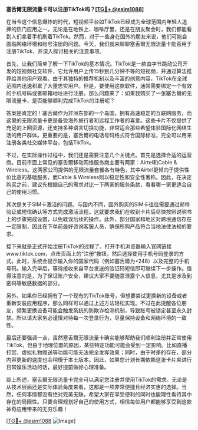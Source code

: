 **塞舌爾无限流量卡可以注册TikTok吗？[[TG💪+ @esim1088](https://t.me/s/esim1088)]**

在当今这个信息爆炸的时代，短视频平台如TikTok已经成为全球范围内年轻人追捧的热门应用之一。无论是在地铁上、咖啡厅里，还是在朋友聚会时，我们都能看到人们拿着手机刷着TikTok。然而，对于一些身在国外的朋友来说，他们可能会面临网络环境和账号注册的问题。今天，我们就来聊聊塞舌爾无限流量卡能否用于注册TikTok，并深入探讨相关的注意事项。

首先，让我们简单了解一下TikTok的基本情况。TikTok是一款由字节跳动公司开发的短视频社交软件，它允许用户上传15秒到几分钟不等的短视频，并通过算法推荐给其他用户观看。由于其独特的推荐机制以及丰富的创意内容，TikTok在全球范围内迅速积累了大量忠实用户。但是，要使用这款软件，通常需要绑定一个有效的手机号码或者邮箱地址进行注册。那么问题来了：如果我购买了一张塞舌爾的无限流量卡，是否能够顺利完成TikTok的注册呢？

答案是肯定的！塞舌爾作为非洲东部的一个岛国，拥有高速稳定的互联网服务，而这里的无限流量卡更是备受海外旅行者和远程工作者的喜爱。这些卡片不仅提供了充足的上网资源，还支持多种语言切换功能，非常适合那些希望体验国际化网络生活的用户群体。更重要的是，塞舌爾的电话号码格式符合国际标准，完全可以用来注册各类社交媒体平台，包括TikTok。

不过，在实际操作过程中，我们还是需要注意几个关键点。首先是选择合适的运营商。目前市面上常见的塞舌爾移动网络服务商主要有两家：Airtel和Cable & Wireless。这两家公司提供的无限流量套餐各有特色，其中Airtel更倾向于提供性价比高的基础服务，而Cable & Wireless则以稳定性和安全性著称。因此，在决定购买之前，建议先根据自己的需求对比一下两家的服务条款，看看哪一家更适合自己的使用习惯。

其次是关于SIM卡激活的问题。与国内不同，国外购买的SIM卡往往需要通过邮件验证或短信确认等方式完成激活流程。这就要求我们在收到卡片后尽快按照说明书上的步骤完成设置，以免耽误后续的操作。此外，部分国家和地区对跨境通信存在一定限制，因此在下单前最好咨询客服人员，确保所购产品符合当地法律法规的要求。

接下来就是正式开始注册TikTok的过程了。打开手机浏览器输入官网链接www.tiktok.com，点击页面上的“注册”按钮，然后选择使用手机号码登录的方式。此时，系统会提示输入你的国家代码（例如塞舌爾为+248）以及完整的手机号码。输入完毕后，等待接收来自平台发送的验证码短信即可继续下一步操作。值得注意的是，为了保证账户安全，建议大家不要随意泄露个人信息，尤其是涉及到密码等敏感数据的部分。

另外，如果你已经拥有了一个现有的TikTok账号，但想要尝试更换新的设备或者重新安装应用程序，那么同样可以通过上述方法轻松实现。不过在此提醒各位朋友，频繁更换设备可能会触发系统的防欺诈检测机制，导致账号被锁定甚至永久封禁。所以请大家务必谨慎对待每一次登录行为，尽量保持设备和网络环境的一致性。

最后还要强调一点，虽然塞舌爾无限流量卡确实能够帮助我们顺利注册并正常使用TikTok，但由于地理位置的原因，某些特定功能可能会受到一定影响。比如直播打赏、虚拟礼物赠送等功能可能无法完全发挥效果；同时，由于时差的存在，部分内容更新的速度也会稍慢于本土版本。因此，如果您计划长期依赖这张卡片来进行日常娱乐活动的话，最好提前做好心理准备。

综上所述，塞舌爾无限流量卡完全可以满足您注册并使用TikTok的需求。无论是从技术层面还是实际体验角度来看，这都是一项非常便捷且经济实惠的选择。当然，任何事情都没有绝对完美无缺，希望大家在享受便利的同时也能理性看待其中存在的局限性。只要合理规划好自己的使用方式，相信每位用户都能够享受到这款神奇应用带来的无穷乐趣！

[[TG💪+ @esim1088](https://t.me/s/esim1088) ![Image](https://i.postimg.cc/4NQfJmqS/Snipaste-2025-05-13-00-14-12.png)]